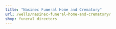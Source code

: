 ```yaml
---
title: "Nasinec Funeral Home and Crematory"
url: /wells/nasinec-funeral-home-and-crematory/
shop: funeral directors
---
```


